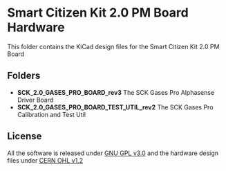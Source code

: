 Smart Citizen Kit 2.0 PM Board Hardware
=======================================

This folder contains the KiCad design files for the Smart Citizen Kit 2.0 PM Board

## Folders

* **SCK_2.0_GASES_PRO_BOARD_rev3** The SCK Gases Pro Alphasense Driver Board
* **SCK_2.0_GASES_PRO_BOARD_TEST_UTIL_rev2** The SCK Gases Pro Calibration and Test Util

## License

All the software is released under [GNU GPL v3.0](https://github.com/fablabbcn/smartcitizen-kit-20/blob/master/LICENSE) and the hardware design files under [CERN OHL v1.2](https://github.com/fablabbcn/smartcitizen-kit-20/blob/master/hardware/LICENSE)